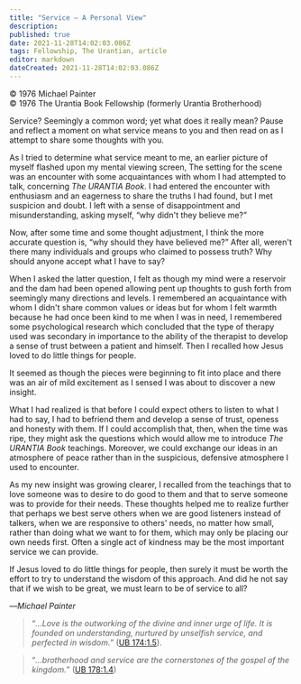 ```yaml
---
title: "Service — A Personal View"
description: 
published: true
date: 2021-11-28T14:02:03.086Z
tags: Fellowship, The Urantian, article
editor: markdown
dateCreated: 2021-11-28T14:02:03.086Z
---
```


<p class="v-card v-sheet theme--light grey lighten-3 px-2">© 1976 Michael Painter<br>© 1976 The Urantia Book Fellowship (formerly Urantia Brotherhood)</p>

Service? Seemingly a common word; yet what does it really mean? Pause and reflect a moment on what service means to you and then read on as I attempt to share some thoughts with you.

As I tried to determine what service meant to me, an earlier picture of myself flashed upon my mental viewing screen, The setting for the scene was an encounter with some acquaintances with whom I had attempted to talk, concerning _The URANTIA Book_. I had entered the encounter with enthusiasm and an eagerness to share the truths I had found, but I met suspicion and doubt. I left with a sense of disappointment and misunderstanding, asking myself, “why didn't they believe me?”

Now, after some time and some thought adjustment, I think the more accurate question is, “why should they have believed me?” After all, weren't there many individuals and groups who claimed to possess truth? Why should anyone accept what I have to say?

When I asked the latter question, I felt as though my mind were a reservoir and the dam had been opened allowing pent up thoughts to gush forth from seemingly many directions and levels. I remembered an acquaintance with whom I didn't share common values or ideas but for whom I felt warmth because he had once been kind to me when I was in need, I remembered some psychological research which concluded that the type of therapy used was secondary in importance to the ability of the therapist to develop a sense of trust between a patient and himself. Then I recalled how Jesus loved to do little things for people.

It seemed as though the pieces were beginning to fit into place and there was an air of mild excitement as I sensed I was about to discover a new insight.

What I had realized is that before I could expect others to listen to what I had to say, I had to befriend them and develop a sense of trust, openess and honesty with them. If I could accomplish that, then, when the time was ripe, they might ask the questions which would allow me to introduce _The URANTIA Book_ teachings. Moreover, we could exchange our ideas in an atmosphere of peace rather than in the suspicious, defensive atmosphere I used to encounter.

As my new insight was growing clearer, I recalled from the teachings that to love someone was to desire to do good to them and that to serve someone was to provide for their needs. These thoughts helped me to realize further that perhaps we best serve others when we are good listeners instead of talkers, when we are responsive to others' needs, no matter how small, rather than doing what we want to for them, which may only be placing our own needs first. Often a single act of kindness may be the most important service we can provide.

If Jesus loved to do little things for people, then surely it must be worth the effort to try to understand the wisdom of this approach. And did he not say that if we wish to be great, we must learn to be of service to all?

—_Michael Painter_

> “_...Love is the outworking of the divine and inner urge of life. It is founded on understanding, nurtured by unselfish service, and perfected in wisdom._” ([UB 174:1.5](/en/The_Urantia_Book/174#p1_5)).

> “_...brotherhood and service are the cornerstones of the gospel of the kingdom._” ([UB 178:1.4](/en/The_Urantia_Book/178#p1_4))